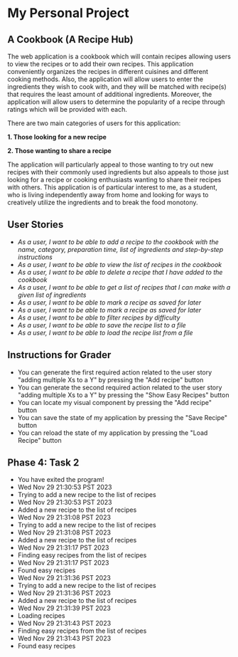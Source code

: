 # My Personal Project

## A Cookbook (A Recipe Hub)

The web application is a cookbook which will contain recipes allowing users 
to view the recipes or to add their own recipes. This application conveniently 
organizes the recipes in different cuisines and different cooking methods. 
Also, the application will allow users to enter the ingredients they wish 
to cook with, and they will be matched  with recipe(s) that requires the 
least amount of additional ingredients. Moreover, the application will 
allow users to determine the popularity of a recipe through ratings 
which will be provided with each. 

There are two main categories of users for this application:

**1. Those looking for a new recipe**

**2. Those wanting to share a recipe**

The application will particularly appeal to those wanting to try out new recipes with their commonly used ingredients but also appeals
to those just looking for a recipe or cooking enthusiasts wanting to share their 
recipes with others. This application is of particular interest to me, as a student,
who is living independently away from home and looking for ways to creatively 
utilize the ingredients and to break the food monotony. 


## User Stories

- *As a user, I want to be able to add a recipe to the cookbook with the name, 
 category, preparation time, list of ingredients and 
step-by-step instructions*
- *As a user, I want to be able to view the list of recipes in the cookbook*
- *As a user, I want to be able to delete a recipe that I have added to the cookbook*
- *As a user, I want to be able to get a list of recipes that I can make with a given list of ingredients*
- *As a user, I want to be able to mark a recipe as saved for later*
- *As a user, I want to be able to mark a recipe as saved for later*
- *As a user, I want to be able to filter recipes by difficulty*
- *As a user, I want to be able to save the recipe list to a file*
- *As a user, I want to be able to load the recipe list from a file*

## Instructions for Grader

- You can generate the first required action related to the user story "adding multiple Xs to a Y" by pressing the "Add recipe" button 
- You can generate the second required action related to the user story "adding multiple Xs to a Y" by pressing the "Show Easy Recipes" button
- You can locate my visual component by pressing the "Add recipe" button
- You can save the state of my application by pressing the "Save Recipe" button 
- You can reload the state of my application by pressing the "Load Recipe" button 

## Phase 4: Task 2

- You have exited the program!
- Wed Nov 29 21:30:53 PST 2023
- Trying to add a new recipe to the list of recipes
- Wed Nov 29 21:30:53 PST 2023
- Added a new recipe to the list of recipes
- Wed Nov 29 21:31:08 PST 2023
- Trying to add a new recipe to the list of recipes
- Wed Nov 29 21:31:08 PST 2023
- Added a new recipe to the list of recipes
- Wed Nov 29 21:31:17 PST 2023
- Finding easy recipes from the list of recipes
- Wed Nov 29 21:31:17 PST 2023
- Found easy recipes
- Wed Nov 29 21:31:36 PST 2023
- Trying to add a new recipe to the list of recipes
- Wed Nov 29 21:31:36 PST 2023
- Added a new recipe to the list of recipes
- Wed Nov 29 21:31:39 PST 2023
- Loading recipes
- Wed Nov 29 21:31:43 PST 2023
- Finding easy recipes from the list of recipes
- Wed Nov 29 21:31:43 PST 2023
- Found easy recipes